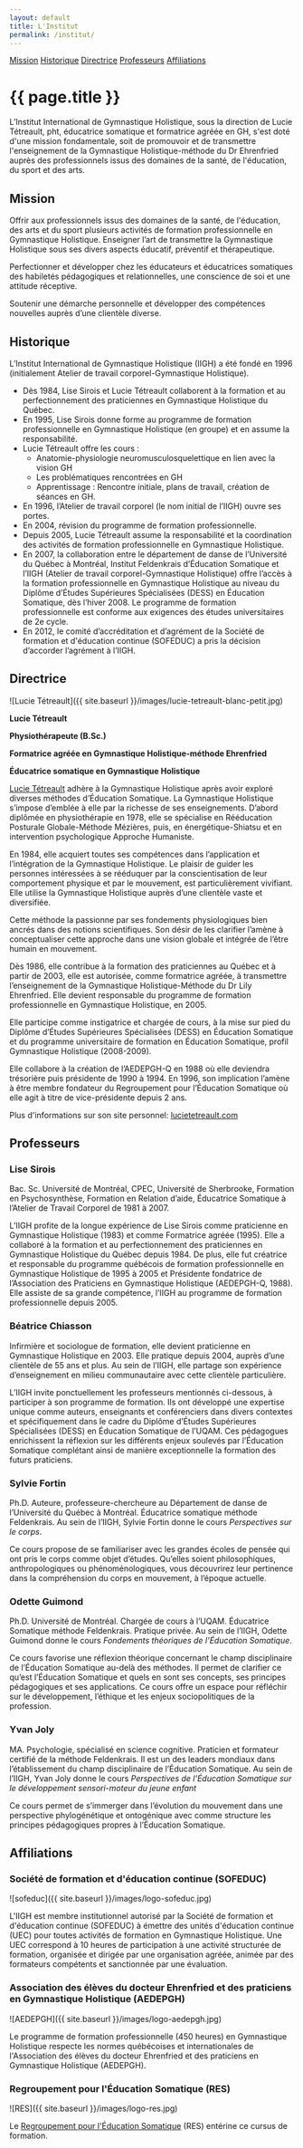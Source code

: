 ```yaml
---
layout: default
title: L'Institut
permalink: /institut/
---
```


<div class="subnav">
    <a href="{{ site.baseurl }}/institut/#mission">Mission</a>
    <a href="{{ site.baseurl }}/institut/#historique">Historique</a>
    <a href="{{ site.baseurl }}/institut/#directrice">Directrice</a>
    <a href="{{ site.baseurl }}/institut/#professeurs">Professeurs</a>
    <a href="{{ site.baseurl }}/institut/#affiliations">Affiliations</a>
</div>

<h1>{{ page.title }}</h1>

L’Institut International de Gymnastique Holistique, sous la direction de Lucie Tétreault, pht, éducatrice somatique et formatrice agréée en GH, s'est doté d'une mission fondamentale, soit de promouvoir et de transmettre l'enseignement de la Gymnastique Holistique-méthode du Dr Ehrenfried auprès des professionnels issus des domaines de la santé, de l'éducation, du sport et des arts.

<h2 id="mission">Mission</h2>

Offrir aux professionnels issus des domaines de la santé, de l'éducation, des arts et du sport plusieurs activités de formation professionnelle en Gymnastique Holistique. Enseigner l’art de transmettre la Gymnastique Holistique sous ses divers aspects éducatif, préventif et thérapeutique.

Perfectionner et développer chez les éducateurs et éducatrices somatiques des habiletés pédagogiques et relationnelles, une conscience de soi et une attitude réceptive.

Soutenir une démarche personnelle et développer des compétences nouvelles auprès d’une clientèle diverse.

<h2 id="historique">Historique</h2>

L’Institut International de Gymnastique Holistique (IIGH) a été fondé en 1996 (initialement Atelier de travail corporel-Gymnastique Holistique).

* Dès 1984, Lise Sirois et Lucie Tétreault collaborent à la formation et au perfectionnement des praticiennes en Gymnastique Holistique du Québec.
* En 1995, Lise Sirois donne forme au programme de formation professionnelle en Gymnastique Holistique (en groupe) et en assume la responsabilité.
* Lucie Tétreault offre les cours :
  * Anatomie-physiologie neuromusculosquelettique en lien avec la vision GH
  * Les problématiques rencontrées en GH
  * Apprentissage : Rencontre initiale, plans de travail, création de séances en GH.
* En 1996, l’Atelier de travail corporel (le nom initial de l’IIGH) ouvre ses portes.
* En 2004, révision du programme de formation professionnelle.
* Depuis 2005, Lucie Tétreault assume la responsabilité et la coordination des activités de formation professionnelle en Gymnastique Holistique.
* En 2007, la collaboration entre le département de danse de l’Université du Québec à Montréal, Institut Feldenkrais d’Éducation Somatique et l’IIGH (Atelier de travail corporel-Gymnastique Holistique) offre l’accès à la formation professionnelle en Gymnastique Holistique au niveau du Diplôme d’Études Supérieures Spécialisées (DESS) en Éducation Somatique, dès l’hiver 2008. Le programme de formation professionnelle est conforme aux exigences des études universitaires de 2e cycle.
* En 2012, le comité d’accréditation et d’agrément de la Société de formation et d'éducation continue (SOFEDUC) a pris la décision d’accorder l’agrément à l’IIGH.

<h2 id="directrice">Directrice</h2>

![Lucie Tétreault]({{ site.baseurl }}/images/lucie-tetreault-blanc-petit.jpg)

**Lucie Tétreault**

**Physiothérapeute (B.Sc.)**

**Formatrice agréée en Gymnastique Holistique-méthode Ehrenfried**

**Éducatrice somatique en Gymnastique Holistique**

[Lucie Tétreault](http://lucietetreault.com) adhère à la Gymnastique Holistique après avoir exploré diverses méthodes d’Éducation Somatique. La Gymnastique Holistique s’impose d’emblée à elle par la richesse de ses enseignements. D’abord diplômée en physiothérapie en 1978, elle se spécialise en Rééducation Posturale Globale-Méthode Mézières, puis, en énergétique-Shiatsu et en intervention psychologique Approche Humaniste.

En 1984, elle acquiert toutes ses compétences dans l’application et l’intégration de la Gymnastique Holistique. Le plaisir de guider les personnes intéressées à se rééduquer par la conscientisation de leur comportement physique et par le mouvement, est particulièrement vivifiant. Elle utilise la Gymnastique Holistique auprès d’une clientèle vaste et diversifiée.

Cette méthode la passionne par ses fondements physiologiques bien ancrés dans des notions scientifiques. Son désir de les clarifier l’amène à conceptualiser cette approche dans une vision globale et intégrée de l’être humain en mouvement.

Dès 1986, elle contribue à la formation des praticiennes au Québec et à partir de 2003, elle est autorisée, comme formatrice agréée, à transmettre l’enseignement de la Gymnastique Holistique-Méthode du Dr Lily Ehrenfried. Elle devient responsable du programme de formation professionnelle en Gymnastique Holistique, en 2005.

Elle participe comme instigatrice et chargée de cours, à la mise sur pied du Diplôme d’Études Supérieures Spécialisées (DESS) en Éducation Somatique et du programme universitaire de formation en Éducation Somatique, profil Gymnastique Holistique (2008-2009).

Elle collabore à la création de l’AEDEPGH-Q en 1988 où elle deviendra trésorière puis présidente de 1990 à 1994. En 1996, son implication l’amène à être membre fondateur du Regroupement pour l’Éducation Somatique où elle agit à titre de vice-présidente depuis 2 ans.

Plus d'informations sur son site personnel: [lucietetreault.com](http://lucietetreault.com)

<h2 id="professeurs">Professeurs</h2>

<h3>Lise Sirois</h3>

Bac. Sc. Université de Montréal, CPEC, Université de Sherbrooke, Formation en Psychosynthèse, Formation en Relation d’aide, Éducatrice Somatique à l’Atelier de Travail Corporel de 1981 à 2007.

L’IIGH profite de la longue expérience de Lise Sirois comme praticienne en Gymnastique Holistique (1983) et comme Formatrice agréée (1995). Elle a collaboré à la formation et au perfectionnement des praticiennes en Gymnastique Holistique du Québec depuis 1984. De plus, elle fut créatrice et responsable du programme québécois de formation professionnelle en Gymnastique Holistique de 1995 à 2005 et Présidente fondatrice de l’Association des Praticiens en Gymnastique Holistique (AEDEPGH-Q, 1988). Elle assiste de sa grande compétence, l’IIGH au programme de formation professionnelle depuis 2005.

<h3>Béatrice Chiasson</h3>

Infirmière et sociologue de formation, elle devient praticienne en Gymnastique Holistique en 2003. Elle pratique depuis 2004, auprès d’une clientèle de 55 ans et plus. Au sein de l’IIGH, elle partage son expérience d’enseignement en milieu communautaire avec cette clientèle particulière.

L’IIGH invite ponctuellement les professeurs mentionnés ci-dessous, à participer à son programme de formation. Ils ont développé une expertise unique comme auteurs, enseignants et conférenciers dans divers contextes et spécifiquement dans le cadre du Diplôme d’Études Supérieures Spécialisées (DESS) en Éducation Somatique de l’UQAM. Ces pédagogues enrichissent la réflexion sur les différents enjeux soulevés par l’Éducation Somatique complétant ainsi de manière exceptionnelle la formation des futurs praticiens.

<h3>Sylvie Fortin</h3>

Ph.D. Auteure, professeure-chercheure au Département de danse de l’Université du Québec à Montréal. Éducatrice somatique méthode Feldenkrais. Au sein de l’IIGH, Sylvie Fortin donne le cours *Perspectives sur le corps*.

Ce cours propose de se familiariser avec les grandes écoles de pensée qui ont pris le corps comme objet d’études. Qu’elles soient philosophiques, anthropologiques ou phénoménologiques, vous découvrirez leur pertinence dans la compréhension du corps en mouvement, à l’époque actuelle.

<h3>Odette Guimond</h3>

Ph.D. Université de Montréal. Chargée de cours à l’UQAM. Éducatrice Somatique méthode Feldenkrais. Pratique privée. Au sein de l’IIGH, Odette Guimond donne le cours *Fondements théoriques de l’Éducation Somatique*.

Ce cours favorise une réflexion théorique concernant le champ disciplinaire de l’Éducation Somatique au-delà des méthodes. Il permet de clarifier ce qu’est l’Éducation Somatique et quels en sont ses concepts, ses principes pédagogiques et ses applications. Ce cours offre un espace pour réfléchir sur le développement, l’éthique et les enjeux sociopolitiques de la profession.

<h3>Yvan Joly</h3>

MA. Psychologie, spécialisé en science cognitive. Praticien et formateur certifié de la méthode Feldenkrais. Il est un des leaders mondiaux dans l’établissement du champ disciplinaire de l’Éducation Somatique. Au sein de l’IIGH, Yvan Joly donne le cours *Perspectives de l’Éducation Somatique sur le développement sensori-moteur du jeune enfant*

Ce cours permet de s’immerger dans l’évolution du mouvement dans une perspective phylogénétique et ontogénique avec comme structure les principes pédagogiques propres à l’Éducation Somatique.

<h2 id="affiliations">Affiliations</h2>

<h3>Société de formation et d'éducation continue (SOFEDUC)</h3>

![sofeduc]({{ site.baseurl }}/images/logo-sofeduc.jpg)

L'IIGH est membre institutionnel autorisé par la Société de formation et d'éducation continue (SOFEDUC) à émettre des unités d'éducation continue (UEC) pour toutes activités de formation en Gymnastique Holistique. Une UEC correspond à 10 heures de participation à une activité structurée de formation, organisée et dirigée par une organisation agréée, animée par des formateurs compétents et sanctionnée par une évaluation.

<h3>Association des élèves du docteur Ehrenfried et des praticiens en Gymnastique Holistique (AEDEPGH)</h3>

![AEDEPGH]({{ site.baseurl }}/images/logo-aedepgh.jpg)

Le programme de formation professionnelle (450 heures) en Gymnastique Holistique respecte les normes québécoises et internationales de l'Association des élèves du docteur Ehrenfried et des praticiens en Gymnastique Holistique (AEDEPGH).

<h3>Regroupement pour l'Éducation Somatique (RES)</h3>

![RES]({{ site.baseurl }}/images/logo-res.jpg)

Le [Regroupement pour l'Éducation Somatique](http://education-somatique.ca) (RES) entérine ce cursus de formation.

